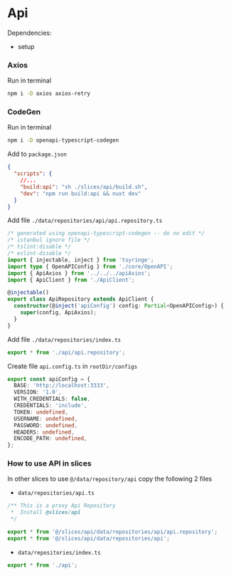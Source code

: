 # Api

Dependencies:

- setup

### Axios

Run in terminal

```bash
npm i -D axios axios-retry
```

### CodeGen

Run in terminal

```bash
npm i -D openapi-typescript-codegen
```

Add to `package.json`

```json
{
  "scripts": {
    //...
    "build:api": "sh ./slices/api/build.sh",
    "dev": "npm run build:api && nuxt dev"
  }
}
```

Add file `./data/repositories/api/api.repository.ts`

```ts
/* generated using openapi-typescript-codegen -- do no edit */
/* istanbul ignore file */
/* tslint:disable */
/* eslint-disable */
import { injectable, inject } from 'tsyringe';
import type { OpenAPIConfig } from './core/OpenAPI';
import { ApiAxios } from '../../../apiAxios';
import { ApiClient } from './ApiClient';

@injectable()
export class ApiRepository extends ApiClient {
  constructor(@inject('apiConfig') config: Partial<OpenAPIConfig>) {
    super(config, ApiAxios);
  }
}
```

Add file `./data/repositories/index.ts`

```ts
export * from './api/api.repository';
```

Create file `api.config.ts` in `rootDir/configs`

```ts
export const apiConfig = {
  BASE: 'http://localhost:3333',
  VERSION: '1.0',
  WITH_CREDENTIALS: false,
  CREDENTIALS: 'include',
  TOKEN: undefined,
  USERNAME: undefined,
  PASSWORD: undefined,
  HEADERS: undefined,
  ENCODE_PATH: undefined,
};
```

### How to use API in slices

In other slices to use `@/data/repository/api` copy the following 2 files

- `data/repositories/api.ts`

```ts
/** This is a proxy Api Repository
 *  Install @slices/api
 */

export * from '@/slices/api/data/repositories/api/api.repository';
export * from '@/slices/api/data/repositories/api';
```

- `data/repositories/index.ts`

```ts
export * from './api';
```
